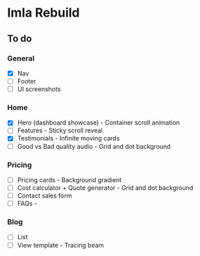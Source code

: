 # Imla Rebuild

## To do

### General

- [x] Nav
- [ ] Footer
- [ ] UI screenshots

### Home

- [x] Hero (dashboard showcase) - Container scroll animation
- [ ] Features - Sticky scroll reveal
- [x] Testimonials - Infinite moving cards
- [ ] Good vs Bad quality audio - Grid and dot background

### Pricing

- [ ] Pricing cards - Background gradient
- [ ] Cost calculator + Quote generator - Grid and dot background
- [ ] Contact sales form
- [ ] FAQs -

### Blog

- [ ] List
- [ ] View template - Tracing beam
